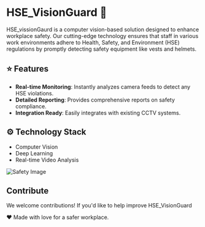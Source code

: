 # HSE_VisionGuard :camera_flash:


HSE_vissionGaurd is a computer vision-based solution designed to enhance workplace safety. Our cutting-edge technology ensures that staff in various work environments adhere to Health, Safety, and Environment (HSE) regulations by promptly detecting safety equipment like vests and helmets.


## :star: Features

- **Real-time Monitoring**: Instantly analyzes camera feeds to detect any HSE violations.
- **Detailed Reporting**: Provides comprehensive reports on safety compliance.
- **Integration Ready**: Easily integrates with existing CCTV systems.

## :gear: Technology Stack

- Computer Vision
- Deep Learning
- Real-time Video Analysis

![Safety Image](https://hackster.imgix.net/uploads/attachments/1469892/gifntext-gif_(2)_(1)_uxY3uWBBn9.gif?auto=format%2Ccompress&gifq=35&w=400&h=300&fit=min)



## Contribute

We welcome contributions! If you'd like to help improve HSE_VisionGuard

:heart: Made with love for a safer workplace.
